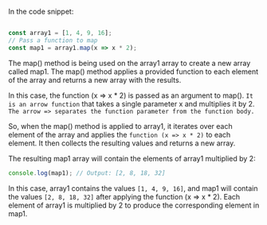 In the code snippet:

```javascript

const array1 = [1, 4, 9, 16];
// Pass a function to map
const map1 = array1.map(x => x * 2);
```
The map() method is being used on the array1 array to create a new array called map1. The map() method applies a provided function to each element of the array and returns a new array with the results.

In this case, the function (x => x * 2) is passed as an argument to map(). ```It is an arrow function``` that takes a single parameter x and multiplies it by 2. ```The arrow => separates the function parameter from the function body.```

So, when the map() method is applied to array1, it iterates over each element of the array and applies the ```function (x => x * 2)``` to each element. It then collects the resulting values and returns a new array.

The resulting map1 array will contain the elements of array1 multiplied by 2:

```javascript
console.log(map1); // Output: [2, 8, 18, 32]
```
In this case, array1 contains the values ```[1, 4, 9, 16]```, and map1 will contain the values ```[2, 8, 18, 32]``` after applying the function (x => x * 2). Each element of array1 is multiplied by 2 to produce the corresponding element in map1.